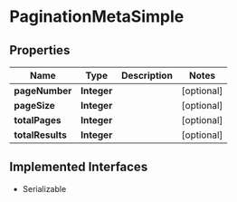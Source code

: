 

# PaginationMetaSimple

## Properties

Name | Type | Description | Notes
------------ | ------------- | ------------- | -------------
**pageNumber** | **Integer** |  |  [optional]
**pageSize** | **Integer** |  |  [optional]
**totalPages** | **Integer** |  |  [optional]
**totalResults** | **Integer** |  |  [optional]


## Implemented Interfaces

* Serializable


